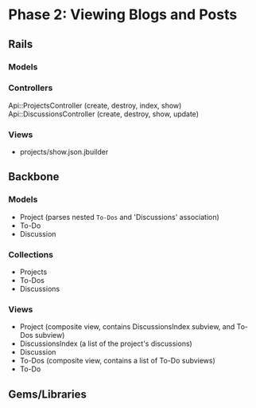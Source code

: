 # Phase 2: Viewing Blogs and Posts

## Rails
### Models

### Controllers
Api::ProjectsController (create, destroy, index, show)
Api::DiscussionsController (create, destroy, show, update)

### Views
* projects/show.json.jbuilder

## Backbone
### Models
* Project (parses nested `To-Dos` and 'Discussions' association)
* To-Do
* Discussion

### Collections
* Projects
* To-Dos
* Discussions

### Views
* Project (composite view, contains DiscussionsIndex subview, and To-Dos subview)
* DiscussionsIndex (a list of the project's discussions)
* Discussion
* To-Dos (composite view, contains a list of To-Do subviews)
* To-Do

## Gems/Libraries

